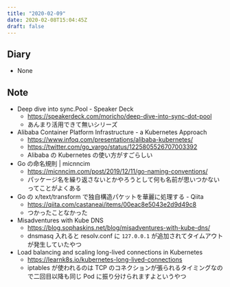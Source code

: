 ```yaml
---
title: "2020-02-09"
date: 2020-02-08T15:04:45Z
draft: false
---
```


## Diary

* None

## Note

* Deep dive into sync.Pool - Speaker Deck
  * https://speakerdeck.com/moricho/deep-dive-into-sync-dot-pool
  * あんまり活用できて無いシリーズ
* Alibaba Container Platform Infrastructure - a Kubernetes Approach
  * https://www.infoq.com/presentations/alibaba-kubernetes/
  * https://twitter.com/go_vargo/status/1225805526707003392
  * Alibaba の Kubernetes の使い方がすごらしい
* Go の命名規則 | micnncim
  * https://micnncim.com/post/2019/12/11/go-naming-conventions/
  * パッケージ名を繰り返さないとかやろうとして何も名前が思いつかないってことがよくある
* Go の x/text/transform で独自構造パケットを華麗に処理する - Qiita
  * https://qiita.com/castaneai/items/00eac8e5043e2d9d49c8
  * つかったことなかった
* Misadventures with Kube DNS
  * https://blog.sophaskins.net/blog/misadventures-with-kube-dns/
  * dnsmasq 入れると resolv.conf に `127.0.0.1` が追加されてタイムアウトが発生していたやつ
* Load balancing and scaling long-lived connections in Kubernetes
  * https://learnk8s.io/kubernetes-long-lived-connections
  * iptables が使われるのは TCP のコネクションが張られるタイミングなので二回目以降も同じ Pod に振り分けられますよというやつ
